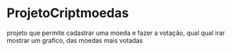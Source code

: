 # ProjetoCriptmoedas
 
projeto que permite cadastrar uma moeda e fazer a votação, qual qual irar mostrar um grafico, das moedas mais votadas
